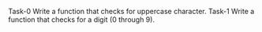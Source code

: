 Task-0 Write a function that checks for uppercase character.
Task-1 Write a function that checks for a digit (0 through 9).
